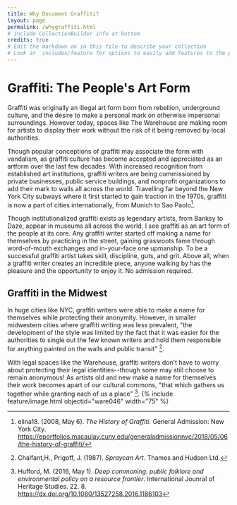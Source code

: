 ```yaml
---
title: Why Document Graffiti? 
layout: page 
permalink: /whygraffiti.html
# include CollectionBuilder info at bottom
credits: true
# Edit the markdown on in this file to describe your collection
# Look in _includes/feature for options to easily add features to the page
---
```

# Graffiti: The People's Art Form  
Graffiti was originally an illegal art form born from rebellion, underground culture, and the desire to make a personal mark on otherwise impersonal surroundings. However today, spaces like The Warehouse are making room for artists to display their work without the risk of it being removed by local authorities.   

Though popular conceptions of graffiti may associate the form with vandalism, as graffiti culture has become accepted and appreciated as an artform over the last few decades. With increased recognition from established art institutions, graffiti writers are being commissioned by private businesses, public service buildings, and nonprofit organizations to add their mark to walls all across the world. Travelling far beyond the New York City subways where it first started to gain traction in the 1970s, graffiti is now a part of cities internationally, from Munich to Sao Paolo[^1].

Though institutionalized graffiti exists as legendary artists, from Banksy to Daze, appear in museums all across the world, I see graffiti as an art form of the people at its core. Any graffiti writer started off making a name for themselves by practicing in the street, gaining grassroots fame through word-of-mouth exchanges and in-your-face one upmanship. To be a successful graffiti artist takes skill, discipline, guts, and grit. Above all, when a graffiti writer creates an incredible piece, anyone walking by has the pleasure and the opportunity to enjoy it. No admission required.   
## Graffiti in the Midwest
In huge cities like NYC, graffiti writers were able to make a name for themselves while protecting their anonymity. However, in smaller midwestern cities where graffiti writing was less prevalent, "the development of the style was limited by the fact that it was easier for the authorities to single out the few known writers and hold them responsible for anything painted on the walls and public transit" [^2]. 

With legal spaces like the Warehouse, graffiti writers don't have to worry about protecting their legal identities--though some may still choose to remain anonymous! As artists old and new make a name for themselves their work becomes apart of our cultural commons, "that which gathers us together while granting each of us a place" [^3].
{% include feature/image.html objectid="ware046" width="75" %}


[^1]: elina18. (2008, May 6). *The History of Graffiti*. General Admission: New York City. https://eportfolios.macaulay.cuny.edu/generaladmissionnyc/2018/05/06/the-history-of-graffiti/
[^2]: Chalfant,H., Prigoff, J. (1987). *Spraycan Art*. Thames and Hudson Ltd. 
[^3]: Hufford, M. (2016, May 1). *Deep commoning: public folklore and environmental policy on a resource frontier*. International Jounral of Heritage Studies. 22. 8. https://dx.doi.org/10.1080/13527258.2016.1186103 
